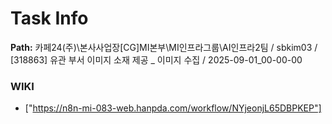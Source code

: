 # Task Info

**Path:** 카페24(주)\본사사업장\[CG]MI본부\MI인프라그룹\AI인프라2팀 / sbkim03 / [318863] 유관 부서 이미지 소재 제공 _ 이미지 수집 / 2025-09-01_00-00-00

### WIKI
- ["https://n8n-mi-083-web.hanpda.com/workflow/NYjeonjL65DBPKEP"]

